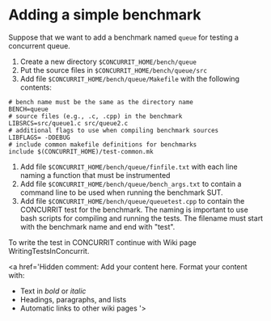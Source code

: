 # Adding a simple benchmark #

Suppose that we want to add a benchmark named `queue` for testing a concurrent queue.
  1. Create a new directory `$CONCURRIT_HOME/bench/queue`
  1. Put the source files in `$CONCURRIT_HOME/bench/queue/src`
  1. Add file `$CONCURRIT_HOME/bench/queue/Makefile` with the following contents:
```
# bench name must be the same as the directory name
BENCH=queue
# source files (e.g., .c, .cpp) in the benchmark
LIBSRCS=src/queue1.c src/queue2.c
# additional flags to use when compiling benchmark sources
LIBFLAGS= -DDEBUG
# include common makefile definitions for benchmarks
include $(CONCURRIT_HOME)/test-common.mk
```
  1. Add file `$CONCURRIT_HOME/bench/queue/finfile.txt` with each line naming a function that must be instrumented
  1. Add file `$CONCURRIT_HOME/bench/queue/bench_args.txt` to contain a command line to be used when running the benchmark SUT.
  1. Add file `$CONCURRIT_HOME/bench/queue/queuetest.cpp` to contain the CONCURRIT test for the benchmark. The naming is important to use bash scripts for compiling and running the tests. The filename must start with the benchmark name and end with "test".

To write the test in CONCURRIT continue with Wiki page WritingTestsInConcurrit.

<a href='Hidden comment: 
Add your content here.  Format your content with:
* Text in *bold* or _italic_
* Headings, paragraphs, and lists
* Automatic links to other wiki pages
'></a>